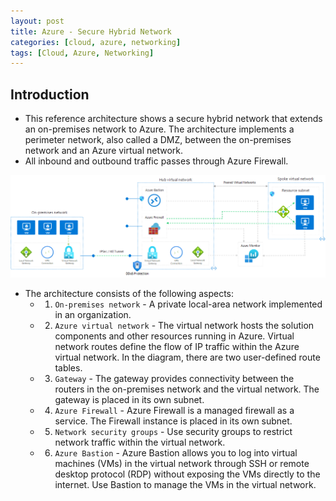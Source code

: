 ```yaml
---
layout: post
title: Azure - Secure Hybrid Network
categories: [cloud, azure, networking]
tags: [Cloud, Azure, Networking]
---
```


## Introduction
- This reference architecture shows a secure hybrid network that extends an on-premises network to Azure. The architecture implements a perimeter network, also called a DMZ, between the on-premises network and an Azure virtual network. 
- All inbound and outbound traffic passes through Azure Firewall.

![Secure Hybrid Network](/assets/img/cloud/azure/secure-hybrid-network-dmz.png)

- The architecture consists of the following aspects:
    + 1. `On-premises network` - A private local-area network implemented in an organization.
    + 2. `Azure virtual network` - The virtual network hosts the solution components and other resources running in Azure. Virtual network routes define the flow of IP traffic within the Azure virtual network. In the diagram, there are two user-defined route tables.
    + 3. `Gateway` - The gateway provides connectivity between the routers in the on-premises network and the virtual network. The gateway is placed in its own subnet.
    + 4. `Azure Firewall` - Azure Firewall is a managed firewall as a service. The Firewall instance is placed in its own subnet.
    + 5. `Network security groups` - Use security groups to restrict network traffic within the virtual network.
    + 6. `Azure Bastion` - Azure Bastion allows you to log into virtual machines (VMs) in the virtual network through SSH or remote desktop protocol (RDP) without exposing the VMs directly to the internet. Use Bastion to manage the VMs in the virtual network.